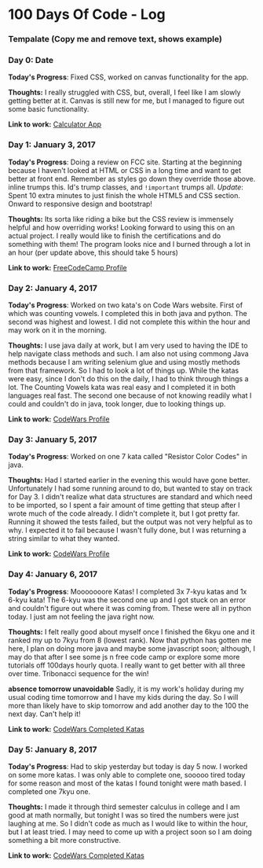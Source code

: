 # 100 Days Of Code - Log

### Tempalate (Copy me and remove text, shows example)
### Day 0: Date

**Today's Progress**: Fixed CSS, worked on canvas functionality for the app.

**Thoughts:** I really struggled with CSS, but, overall, I feel like I am slowly getting better at it. Canvas is still new for me, but I managed to figure out some basic functionality.

**Link to work:** [Calculator App](http://www.example.com)

### Day 1: January 3, 2017

**Today's Progress**: Doing a review on FCC site. Starting at the beginning because I haven't looked at HTML or CSS in a long time and want to get better at front end. Remember as styles go down they override those above. inline trumps this. Id's trump classes, and `!important` trumps all. *Update*: Spent 10 extra minutes to just finish the whole HTML5 and CSS section. Onward to responsive design and bootstrap!

**Thoughts:** Its sorta like riding a bike but the CSS review is immensely helpful and how overriding works! Looking forward to using this on an actual project. I really would like to finish the certifications and do something with them! The program looks nice and I burned through a lot in an hour (per update above, this should take 5 hours)

**Link to work:** [FreeCodeCamp Profile](https://www.freecodecamp.com/ddaypunk06)

### Day 2: January 4, 2017

**Today's Progress**: Worked on two kata's on Code Wars website. First of which was counting vowels. I completed this in both java and python. The second was highest and lowest. I did not complete this within the hour and may work on it in the morning.

**Thoughts:** I use java daily at work, but I am very used to having the IDE to help navigate class methods and such. I am also not using commong Java methods because I am writing selenium glue and using mostly methods from that framework. So I had to look a lot of things up. While the katas were easy, since I don't do this on the daily, I had to think through things a lot. The Counting Vowels kata was real easy and I completed it in both languages real fast. The second one because of not knowing readily what I could and couldn't do in java, took longer, due to looking things up.

**Link to work:** [CodeWars Profile](https://www.codewars.com/users/ddaypunk06)

### Day 3: January 5, 2017

**Today's Progress**: Worked on one 7 kata called "Resistor Color Codes" in java.

**Thoughts:** Had I started earlier in the evening this would have gone better. Unfortunately I had some running around to do, but wanted to stay on track for Day 3. I didn't realize what data structures are standard and which need to be imported, so I spent a fair amount of time getting that steup after I wrote much of the code already. I didn't complete it, but I got pretty far. Running it showed the tests failed, but the output was not very helpful as to why. I expected it to fail because I wasn't fully done, but I was returning a string similar to what they wanted.

**Link to work:** [CodeWars Profile](https://www.codewars.com/users/ddaypunk06)

### Day 4: January 6, 2017

**Today's Progress**: Mooooooore Katas! I completed 3x 7-kyu katas and 1x 6-kyu kata! The 6-kyu was the second one up and I got stuck on an error and couldn't figure out where it was coming from. These were all in python today. I just am not feeling the java right now.

**Thoughts:** I felt really good about myself once I finished the 6kyu one and it ranked my up to 7kyu from 8 (lowest rank). Now that python has gotten me here, I plan on doing more java and maybe some javascript soon; although, I may do that after I see some js n free code camp or explore some more tutorials off 100days hourly quota. I really want to get better with all three over time. Tribonacci sequence for the win!

**absence tomorrow unavoidable** Sadly, it is my work's holiday during my usual coding time tomorrow and I have my kids during the day. So I will more than likely have to skip tomorrow and add another day to the 100 the next day. Can't help it!

**Link to work:** [CodeWars Completed Katas](https://www.codewars.com/users/ddaypunk06)

### Day 5: January 8, 2017

**Today's Progress**: Had to skip yesterday but today is day 5 now. I worked on some more katas. I was only able to complete one, sooooo tired today for some reason and most of the katas I found tonight were math based. I completed one 7kyu one.

**Thoughts:** I made it through third semester calculus in college and I am good at math normally, but tonight I was so tired the numbers were just laughing at me. So I didn't code as much as I would like to within the hour, but I at least tried. I may need to come up with a project soon so I am doing something a bit more constructive.

**Link to work:** [CodeWars Completed Katas](https://www.codewars.com/users/ddaypunk06)
